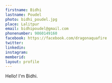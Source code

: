 ```yaml
---
firstname: Bidhi
lastname: Poudel
photo: bidhi_poudel.jpg
place: Lalitpur
email: bidhipoudel@gmail.com
phonenumber: 9860149160
facebook: https://facebook.com/dragonaquafire
twitter:
linkedin:
instagram:
memberid:
layout: profile
---
```

Hello! I'm Bidhi.